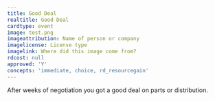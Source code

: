 ```yaml
---
title: Good Deal
realtitle: Good Deal
cardtype: event
image: test.png
imageattribution: Name of person or company
imagelicense: License type
imagelink: Where did this image come from?
rdcost: null
approved: 'Y'
concepts: 'immediate, choice, rd_resourcegain'
---
```


After weeks of negotiation you got a good deal on parts or distribution.
